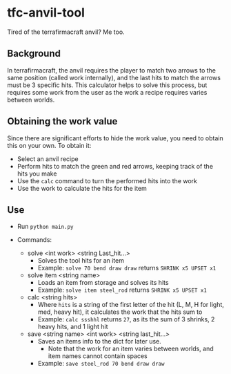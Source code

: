 # tfc-anvil-tool
Tired of the terrafirmacraft anvil? Me too.

## Background

In terrafirmacraft, the anvil requires the player to match two arrows to the same position (called work internally), and the last hits to match the arrows must be 3 specific hits. This calculator helps to solve this process, but requires some work from the user as the work a recipe requires varies between worlds.

## Obtaining the work value
Since there are significant efforts to hide the work value, you need to obtain this on your own. 
To obtain it:
* Select an anvil recipe
* Perform hits to match the green and red arrows, keeping track of the hits you make
* Use the `calc` command to turn the performed hits into the work
* Use the work to calculate the hits for the item


## Use

* Run `python main.py`

* Commands:
    * solve \<int work\> \<string Last_hit...\>
        * Solves the tool hits for an item
        * Example: `solve 70 bend draw draw` returns `SHRINK x5 UPSET x1`
    * solve item \<string name\>
        * Loads an item from storage and solves its hits
        * Example: `solve item steel_rod` returns `SHRINK x5 UPSET x1`
    * calc \<string hits\>
        * Where `hits` is a string of the first letter of the hit (L, M, H for light, med, heavy hit), it calculates the work that the hits sum to
        * Example: `calc ssshhl` returns `27`, as its the sum of 3 shrinks, 2 heavy hits, and 1 light hit
    * save \<string name\> \<int work\> \<string last_hit...\>
        * Saves an items info to the dict for later use.
            * Note that the work for an item varies between worlds, and item names cannot contain spaces
        * Example: `save steel_rod 70 bend draw draw`
